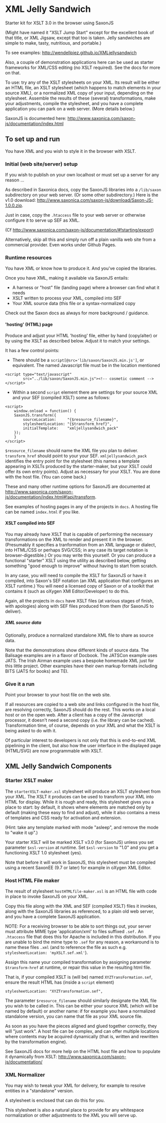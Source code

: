 # XML Jelly Sandwich

Starter kit for XSLT 3.0 in the browser using SaxonJS

(Might have named it "XSLT Jump Start" except for the excellent book of that title, or XML Jigsaw, except that too is taken. Jelly sandwiches are simple to make, tasty, nutritious, and portable.)

To see examples: http://wendellpiez.github.io/XMLjellysandwich

Also, a couple of demonstration applications here can be used as starter frameworks for XML/CSS editing (no XSLT required). See the docs for more on that.

To use: try any of the XSLT stylesheets on your XML. Its result will be either an HTML file, an XSLT stylesheet (which happens to match elements in your source XML), or a normalized XML copy of your input, depending on the stylesheet. Assemble the results of these (several) transformations, make your adjustments, compile the stylesheet, and you have a complete application you can park on a web server. (More details below.)

SaxonJS is documented here: http://www.saxonica.com/saxon-js/documentation/index.html

## To set up and run

You have XML and you wish to style it in the browser with XSLT.

### Initial (web site/server) setup

If you wish to publish on your own localhost or must set up a server for any reason ...

As described in Saxonica docs, copy the SaxonJS libraries into a `/lib/saxon` subdirectory on your web server. (Or some other subdirectory.) Here is the v1.0 download: http://www.saxonica.com/saxon-js/download/Saxon-JS-1.0.0.zip.

Just in case, copy the `.htaccess` file to your web server or otherwise configure it to serve up SEF as XML.

(Cf http://www.saxonica.com/saxon-js/documentation/#!starting/export)

Alternatively, skip all this and simply run off a plain vanilla web site from a commercial provider. Even works under Github Pages.

### Runtime resources

You have XML or know how to produce it. And you've copied the libraries.

Once you have XML, making it available via SaxonJS entails:

* A harness or "host" file (landing page) where a browser can find what it needs
* XSLT written to process your XML, compiled into SEF
* Your XML source data (this file or a syntax-normalized copy

Check out the Saxon docs as always for more background / guidance.

#### 'hosting' (HTML) page

Produce and adjust your HTML 'hosting' file, either by hand (copy/alter) or by using the XSLT as described below. Adjust it to match your settings.

It has a few control points:

- There should be a `script[@src='lib/saxon/SaxonJS.min.js']`, or equivalent. The named Javascript file must be in the location mentioned

```
<script type="text/javascript"
        src="../lib/saxon/SaxonJS.min.js"><!-- cosmetic comment --></script>
```

- Within a second `script` element there are settings for your source XML and your SEF (compiled XSLT) some as follows:


```
<script>
    window.onload = function() {
    SaxonJS.transform({
        sourceLocation:     "{$resource_filename}",
        stylesheetLocation: "{$transform_href}",
        initialTemplate:    "xmljellysandwich_pack"
    });
    }     
</script>
```


`$resource_filename` should name the XML file you plan to deliver. `transform_href` should point to your your SEF. `xmljellysandwich_pack` identifies the entry point for the stylesheet (this names a template appearing in XSLTs produced by the starter-maker, but your XSLT could offer its own entry points). Adjust as necessary for your XSLT. You are done with the host file. (You can come back.)

These and many other runtime options for SaxonJS are documented at http://www.saxonica.com/saxon-js/documentation/index.html#!api/transform.

See examples of hosting pages in any of the projects in `docs`. A hosting file can be named `index.html` if you like.

#### XSLT compiled into SEF

You may already have XSLT that is capable of performing the necessary transformations on the XML to render and present it in the browser. (Presumably it specifies a tranformation from an XML language or dialect, into HTML/CSS or perhaps SVG/CSS; in any case its target notation is browser-digestible.) Or you may write this yourself. Or you can produce a functional "starter" XSLT using the utility as described below, getting something "good enough to improve" without having to start from scratch.

In any case, you will need to compile the XSLT for SaxonJS or have it compiled, into Saxon's SEF notation (an XML application that configures an XSLT runtime.) You will need a licensed copy of Saxon or of a toolkit that contains it (such as oXygen XMl Editor/Developer) to do this.

Again, all the projects in `docs` have XSLT files (at various stages of finish, with apologies) along with SEF files produced from them (for SaxonJS to deliver).

##### XML source data

Optionally, produce a normalized standalone XML file to share as source data.

Note that the demonstrations show different kinds of source data. The Balisage examples are in a flavor of Docbook. The JATSCon example uses JATS. The Irish Airman example uses a bespoke homemade XML just for this little project. Other examples have their own markup formats including BITS (JATS for books) and TEI.

### Give it a run

Point your browser to your host file on the web site.
 
If all resources are copied to a web site and links configured in the host file, are resolving correctly, SaxonJS should do the rest. This works on a local host or on the open web. After a client has a copy of the Javascript processor, it doesn't need a second copy (i.e. the library can be cached). Transformation time, of course, depends on your XML and what the XSLT is being asked to do with it.

Of particular interest to developers is not only that this is end-to-end XML pipelining in the client, but also how the user interface in the displayed page (HTML/SVG) are now programmable with XSLT.

## XML Jelly Sandwich Components

### Starter XSLT maker

The `starterXSLT-maker.xsl` stylesheet will produce an XSLT stylesheet from your XML. The XSLT it produces can be used to transform your XML into HTML for display. While it is rough and ready, this stylesheet gives you a place to start: by default, it shows where elements are matched only by default (making these easy to find and adjust), while it also contains a mess of templates and CSS ready for activation and extension.

(Hint: take any template marked with mode "asleep", and remove the mode to "wake it up".)

Your starter XSLT will be marked XSLT v3.0 (for SaxonJS) unless you set parameter `$xsl-version` at runtime. Set `$xsl-version` to "1.0" and you get a functioning XSLT 1.0 stylesheet (yes).

Note that before it will work in SaxonJS, this stylesheet must be compiled using a recent SaxonEE (9.7 or later) for example in oXygen XML Editor.

### Host HTML File maker

The result of stylesheet `hostHTMLfile-maker.xsl` is an HTML file with code in place to invoke SaxonJS on your XML.

Copy this file along with the XML and SEF (compiled XSLT) files it invokes, along with the SaxonJS libraries as referenced, to a plain old web server, and you have a complete SaxonJS application.

NOTE: For a receiving browser to be able to sort things out, your server must attribute MIME type 'application/xml' to files suffixed `.sef.` An `.htaccess` file that does this for Apache is included in this distribution. If you are unable to bind the mime type to `.sef` for any reason, a workaround is to name these files `.xml` (and to reference the file as such e.g. `stylesheetLocation: 'myXSLT.sef.xml'`).

Assign this name your compiled transformation by assigning parameter `$transform-href` at runtime, or repair this value in the resulting html file.

That is, if your compiled XSLT is (will be) named `XYZTransFormation.sef`, ensure the result HTML has (inside a `script` element)

```
stylesheetLocation: "XYZTransformation.sef",
```

The parameter `$resource_filename` should similarly designate the XML file you wish to be called in. This can be either your source XML (which will be named by default) or another name: if for example you have a normalized standalone version, you can name that file as your XML source file.

As soon as you have the pieces aligned and glued together correctly, they will "just work". A host file can be complex, and can offer multiple locations where contents may be acquired dynamically (that is, written and rewritten by the transformation engine).

See SaxonJS docs for more help on the HTML host file and how to populate it dynamically from XSLT: http://www.saxonica.com/saxon-js/documentation/

### XML Normalizer

You may wish to tweak your XML for delivery, for example to resolve entities in a "standalone" version.

A stylesheet is enclosed that can do this for you.

This stylesheet is also a natural place to provide for any whitespace normalization or other adjustments to the XML you will serve up.


